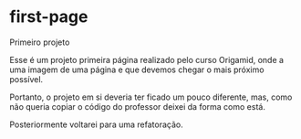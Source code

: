 # first-page
 Primeiro projeto
 
Esse é um projeto primeira página realizado pelo curso Origamid, onde a uma imagem de uma página e que devemos chegar o mais próximo possível. 

Portanto, o projeto em si deveria ter ficado um pouco diferente, mas, como não queria copiar o código do professor deixei da forma como está. 

Posteriormente voltarei para uma refatoração. 
